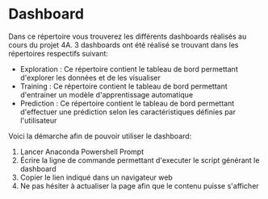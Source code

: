 # Dashboard

Dans ce répertoire vous trouverez les différents dashboards réalisés au cours du projet 4A.
3 dashboards ont été réalisé se trouvant dans les répertoires respectifs suivant:

* Exploration : Ce répertoire contient le tableau de bord permettant d'explorer les données et de les visualiser
* Training : Ce répertoire contient le tableau de bord permettant d'entrainer un modèle d'apprentissage automatique
* Prediction : Ce répertoire contient le tableau de bord permettant d'effectuer une prédiction selon les caractéristiques définies par l'utilisateur

Voici la démarche afin de pouvoir utiliser le dashboard:

1. Lancer Anaconda Powershell Prompt 
2. Écrire la ligne de commande permettant d'executer le script générant le dashboard
3. Copier le lien indiqué dans un navigateur web
4. Ne pas hésiter à actualiser la page afin que le contenu puisse s'afficher
